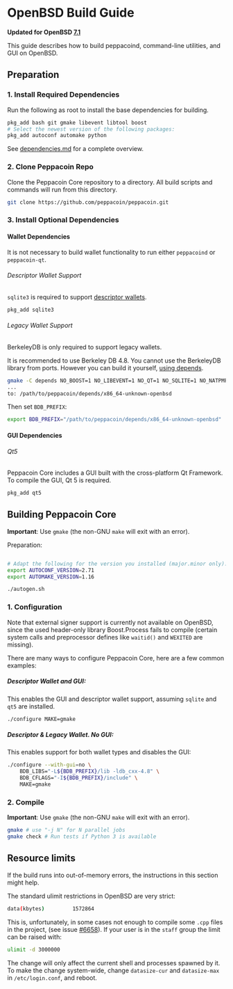 # OpenBSD Build Guide

**Updated for OpenBSD [7.1](https://www.openbsd.org/71.html)**

This guide describes how to build peppacoind, command-line utilities, and GUI on OpenBSD.

## Preparation

### 1. Install Required Dependencies
Run the following as root to install the base dependencies for building.

```bash
pkg_add bash git gmake libevent libtool boost
# Select the newest version of the following packages:
pkg_add autoconf automake python
```

See [dependencies.md](dependencies.md) for a complete overview.

### 2. Clone Peppacoin Repo
Clone the Peppacoin Core repository to a directory. All build scripts and commands will run from this directory.
``` bash
git clone https://github.com/peppacoin/peppacoin.git
```

### 3. Install Optional Dependencies

#### Wallet Dependencies

It is not necessary to build wallet functionality to run either `peppacoind` or `peppacoin-qt`.

###### Descriptor Wallet Support

`sqlite3` is required to support [descriptor wallets](descriptors.md).

``` bash
pkg_add sqlite3
```

###### Legacy Wallet Support
BerkeleyDB is only required to support legacy wallets.

It is recommended to use Berkeley DB 4.8. You cannot use the BerkeleyDB library
from ports. However you can build it yourself, [using depends](/depends).

```bash
gmake -C depends NO_BOOST=1 NO_LIBEVENT=1 NO_QT=1 NO_SQLITE=1 NO_NATPMP=1 NO_UPNP=1 NO_ZMQ=1 NO_USDT=1
...
to: /path/to/peppacoin/depends/x86_64-unknown-openbsd
```

Then set `BDB_PREFIX`:

```bash
export BDB_PREFIX="/path/to/peppacoin/depends/x86_64-unknown-openbsd"
```

#### GUI Dependencies
###### Qt5

Peppacoin Core includes a GUI built with the cross-platform Qt Framework. To compile the GUI, Qt 5 is required.

```bash
pkg_add qt5
```

## Building Peppacoin Core

**Important**: Use `gmake` (the non-GNU `make` will exit with an error).

Preparation:
```bash

# Adapt the following for the version you installed (major.minor only):
export AUTOCONF_VERSION=2.71
export AUTOMAKE_VERSION=1.16

./autogen.sh
```

### 1. Configuration

Note that external signer support is currently not available on OpenBSD, since
the used header-only library Boost.Process fails to compile (certain system
calls and preprocessor defines like `waitid()` and `WEXITED` are missing).

There are many ways to configure Peppacoin Core, here are a few common examples:

##### Descriptor Wallet and GUI:
This enables the GUI and descriptor wallet support, assuming `sqlite` and `qt5` are installed.

```bash
./configure MAKE=gmake
```

##### Descriptor & Legacy Wallet. No GUI:
This enables support for both wallet types and disables the GUI:

```bash
./configure --with-gui=no \
    BDB_LIBS="-L${BDB_PREFIX}/lib -ldb_cxx-4.8" \
    BDB_CFLAGS="-I${BDB_PREFIX}/include" \
    MAKE=gmake
```

### 2. Compile
**Important**: Use `gmake` (the non-GNU `make` will exit with an error).

```bash
gmake # use "-j N" for N parallel jobs
gmake check # Run tests if Python 3 is available
```

## Resource limits

If the build runs into out-of-memory errors, the instructions in this section
might help.

The standard ulimit restrictions in OpenBSD are very strict:
```bash
data(kbytes)         1572864
```

This is, unfortunately, in some cases not enough to compile some `.cpp` files in the project,
(see issue [#6658](https://github.com/peppacoin/peppacoin/issues/6658)).
If your user is in the `staff` group the limit can be raised with:
```bash
ulimit -d 3000000
```
The change will only affect the current shell and processes spawned by it. To
make the change system-wide, change `datasize-cur` and `datasize-max` in
`/etc/login.conf`, and reboot.
